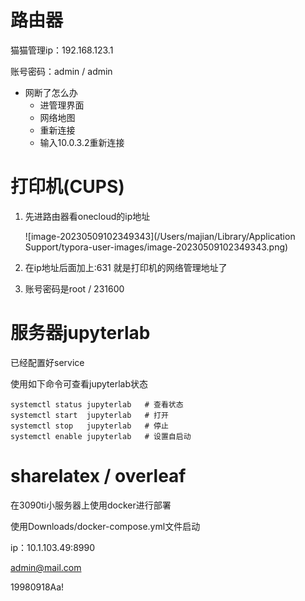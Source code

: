 # 路由器

猫猫管理ip：192.168.123.1

账号密码：admin  /  admin

- 网断了怎么办
  - 进管理界面
  - 网络地图
  - 重新连接
  - 输入10.0.3.2重新连接





# 打印机(CUPS)

1. 先进路由器看onecloud的ip地址

   ![image-20230509102349343](/Users/majian/Library/Application Support/typora-user-images/image-20230509102349343.png)

2. 在ip地址后面加上:631  就是打印机的网络管理地址了
3. 账号密码是root  /  231600



# 服务器jupyterlab

已经配置好service

使用如下命令可查看jupyterlab状态

```shell
systemctl status jupyterlab   # 查看状态
systemctl start  jupyterlab   # 打开
systemctl stop   jupyterlab   # 停止
systemctl enable jupyterlab   # 设置自启动
```





# sharelatex / overleaf

在3090ti小服务器上使用docker进行部署

使用Downloads/docker-compose.yml文件启动

ip：10.1.103.49:8990

admin@mail.com

19980918Aa!